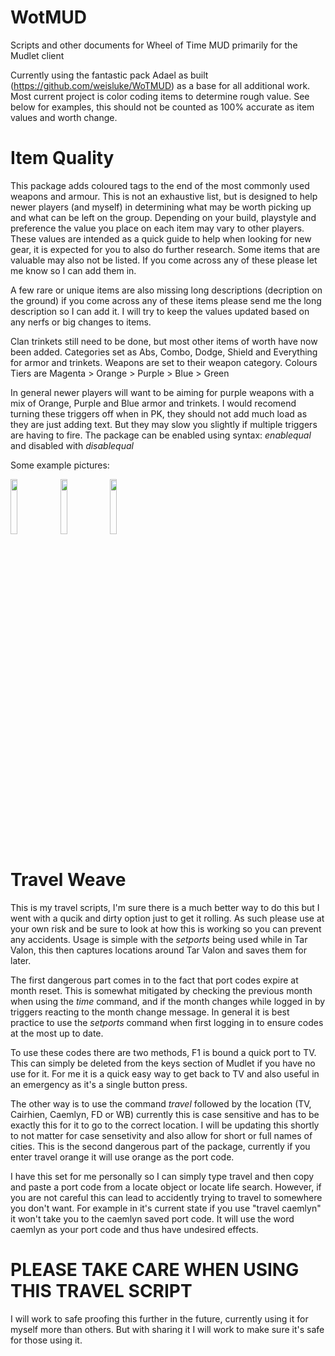 # WotMUD
Scripts and other documents for Wheel of Time MUD primarily for the Mudlet client

Currently using the fantastic pack Adael as built (https://github.com/weisluke/WoTMUD) as a base for all additional work. Most current project is color coding items to determine rough value. See below for examples, this should not be counted as 100% accurate as item values and worth change.


# Item Quality

This package adds coloured tags to the end of the most commonly used weapons and armour. This is not an exhaustive list, but is designed to help newer players (and myself) in determining what may be worth picking up and what can be left on the group. Depending on your build, playstyle and preference the value you place on each item may vary to other players. These values are intended as a quick guide to help when looking for new gear, it is expected for you to also do further research.  Some items that are valuable may also not be listed. If you come across any of these please let me know so I can add them in.

A few rare or unique items are also missing long descriptions (decription on the ground) if you come across any of these items please send me the long description so I can add it.
I will try to keep the values updated based on any nerfs or big changes to items. 

Clan trinkets still need to be done, but most other items of worth have now been added. 
Categories set as Abs, Combo, Dodge, Shield and Everything for armor and trinkets. Weapons are set to their weapon category. 
Colours Tiers are Magenta > Orange > Purple > Blue > Green

In general newer players will want to be aiming for purple weapons with a mix of Orange, Purple and Blue armor and trinkets. 
I would recomend turning these triggers off when in PK, they should not add much load as they are just adding text. But they may slow you slightly if multiple triggers are having to fire. The package can be enabled using syntax: _enablequal_ and disabled with _disablequal_

Some example pictures: 

<img src="https://user-images.githubusercontent.com/71254862/145162379-2dc33bc4-9057-42c5-b8df-4fac813efe3b.png" width="15%"></img> 
<img src="https://user-images.githubusercontent.com/71254862/145162388-c7473e07-193f-4967-836f-657c60d8de3b.png" width="15%"></img> 
<img src="https://user-images.githubusercontent.com/71254862/145162394-e855a48a-6080-41d0-b924-4e1c2afa9a31.png" width="15%"></img> 

# Travel Weave

This is my travel scripts, I'm sure there is a much better way to do this but I went with a qucik and dirty option just to get it rolling. As such please use at your own risk and be sure to look at how this is working so you can prevent any accidents. Usage is simple with the _setports_ being used while in Tar Valon, this then captures locations around Tar Valon and saves them for later.  

The first dangerous part comes in to the fact that port codes expire at month reset. This is somewhat mitigated by checking the previous month when using the _time_ command, and if the month changes while logged in by triggers reacting to the month change message. In general it is best practice to use the _setports_ command when first logging in to ensure codes at the most up to date. 

To use these codes there are two methods, F1 is bound a quick port to TV. This can simply be deleted from the keys section of Mudlet if you have no use for it. For me it is a quick easy way to get back to TV and also useful in an emergency as it's a single button press. 

The other way is to use the command _travel_ followed by the location (TV, Cairhien, Caemlyn, FD or WB) currently this is case sensitive and has to be exactly this for it to go to the correct location. I will be updating this shortly to not matter for case sensetivity and also allow for short or full names of cities.
This is the second dangerous part of the package, currently if you enter travel orange it will use orange as the port code.

I have this set for me personally so I can simply type travel and then copy and paste a port code from a locate object or locate life search. However, if you are not careful this can lead to accidently trying to travel to somewhere you don't want. For example in it's current state if you use "travel caemlyn" it won't take you to the caemlyn saved port code. It will use the word caemlyn as your port code and thus have undesired effects. 

# PLEASE TAKE CARE WHEN USING THIS TRAVEL SCRIPT

I will work to safe proofing this further in the future, currently using it for myself more than others. But with sharing it I will work to make sure it's safe for those using it.
